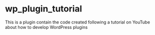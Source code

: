 # wp_plugin_tutorial
This is a plugin contain the code created following a tutorial on YouTube about how to develop WordPress plugins
